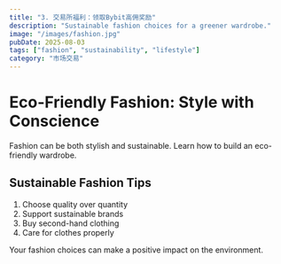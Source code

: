 ```yaml
---
title: "3. 交易所福利：领取Bybit高佣奖励"
description: "Sustainable fashion choices for a greener wardrobe."
image: "/images/fashion.jpg"
pubDate: 2025-08-03
tags: ["fashion", "sustainability", "lifestyle"]
category: "市场交易"
---
```


# Eco-Friendly Fashion: Style with Conscience

Fashion can be both stylish and sustainable. Learn how to build an eco-friendly wardrobe.

## Sustainable Fashion Tips

1. Choose quality over quantity
2. Support sustainable brands
3. Buy second-hand clothing
4. Care for clothes properly

Your fashion choices can make a positive impact on the environment.